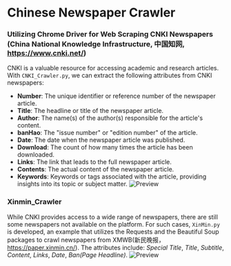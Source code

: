 # Chinese Newspaper Crawler
### Utilizing Chrome Driver for Web Scraping CNKI Newspapers (China National Knowledge Infrastructure, 中国知网, https://www.cnki.net/)
CNKI is a valuable resource for accessing academic and research articles. With `CNKI_Crawler.py`, we can extract the following attributes from CNKI newspapers:
- **Number**: The unique identifier or reference number of the newspaper article.
- **Title**: The headline or title of the newspaper article.
- **Author**: The name(s) of the author(s) responsible for the article's content.
- **banHao**: The "issue number" or "edition number" of the article.
- **Date**: The date when the newspaper article was published.
- **Download**: The count of how many times the article has been downloaded.
- **Links**: The link that leads to the full newspaper article.
- **Contents**: The actual content of the newspaper article.
- **Keywords**: Keywords or tags associated with the article, providing insights into its topic or subject matter.
![Preview](https://github.com/shenxingy/Chinese_newspaper_crawler/blob/main/Sample_Datasets/CNKI_Sample.png)

### Xinmin_Crawler
While CNKI provides access to a wide range of newspapers, there are still some newspapers not available on the platform. For such cases, `XinMin.py` is developed, an example that utilizes the Requests and the Beautiful Soup packages to crawl newspapers from XMWB(新民晚报，https://paper.xinmin.cn/). The attributes include: *Special Title*, *Title*, *Subtitle*, *Content*, *Links*, *Date*, *Ban(Page Headline)*.
![Preview](https://github.com/shenxingy/Chinese_newspaper_crawler/blob/main/Sample_Datasets/Xinmin_Sample.png)

